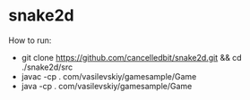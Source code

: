 # snake2d

How to run:
* git clone https://github.com/cancelledbit/snake2d.git && cd ./snake2d/src
* javac -cp . com/vasilevskiy/gamesample/Game
* java -cp . com/vasilevskiy/gamesample/Game
